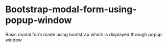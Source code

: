 # Bootstrap-modal-form-using-popup-window
Basic modal form made using bootstrap which is displayed through popup window
